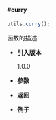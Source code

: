 #### #curry

```javascript
utils.curry();
```

函数的描述

- **引入版本**

    1.0.0

- **参数**

- **返回**

- **例子**

```javascript

```
